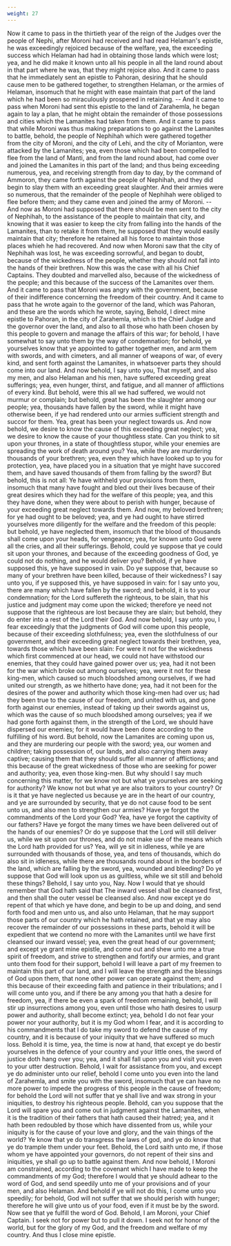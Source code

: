 ```yaml
---
weight: 27
---
```

Now it came to pass in the thirtieth year of the reign of the Judges over the people of Nephi, after Moroni had received and had read Helaman's epistle, he was exceedingly rejoiced because of the welfare, yea, the exceeding success which Helaman  had had in obtaining those lands which were lost; yea, and he did make it known unto all his people in all the land round about in that part where he was, that they might rejoice also. And it came to pass that he immediately sent an epistle to Pahoran, desiring that he should cause men to be gathered together, to strengthen Helaman, or the armies of Helaman, insomuch that he might with ease maintain that part of the land which he had been so miraculously prospered in retaining. -- And it came to pass when Moroni had sent this epistle to the land of Zarahemla, he began again to lay a plan, that he might obtain the remainder of those possessions and cities which the Lamanites had taken from them. And it came to pass that while Moroni was thus making preparations to go against the Lamanites to battle, behold, the people of Nephihah which were gathered together from the city of Moroni, and the city of Lehi, and the city of Morianton, were attacked by the Lamanites; yea, even those which had been compelled to flee from the land of Manti, and from the land round about, had come over and joined the Lamanites in this part of the land; and thus being exceeding numerous, yea, and receiving strength from day to day, by the command of Ammoron, they came forth against the people of Nephihah, and they did begin to slay them with an exceeding great slaughter. And their armies were so numerous, that the remainder of the people of Nephihah were obliged to flee before them; and they came even and joined the army of Moroni. -- And now as Moroni had supposed that there should be men sent to the city of Nephihah, to the assistance of the people to maintain that city, and knowing that it was easier to keep the city from falling into the hands of the Lamanites, than to retake it from them, he supposed that they would easily maintain that city; therefore he retained all his force to maintain those places whieh he had recovered. And now when Moroni saw that the city of Nephihah was lost, he was exceeding sorrowful, and began to doubt, because of the wickedness of the people, whether they should not fall into the hands of their brethren. Now this was the case with all his Chief Captains. They doubted and marvelled also, because of the wickedness of the people; and this because of the success of the Lamanites over them. And it came to pass that Moroni was angry with the government, because of their indifference concerning the freedom of their country.  And it came to pass that he wrote again to the governor of the land, which was Pahoran, and these are the words which he wrote, saying, Behold, I direct mine epistle to Pahoran, in the city of Zarahemla, which is the Chief Judge and the governor over the land, and also to all those who hath been chosen by this people to govern and manage the affairs of this war; for behold, I have somewhat to say unto them by the way of condemnation; for behold, ye yourselves know that ye appointed to gather together men, and arm them with swords, and with cimeters, and all manner of weapons of war, of every kind, and sent forth against the Lamanites, in whatsoever parts they should come into our land. And now behold, I say unto you, That myself, and also my men, and also Helaman and his men, have suffered exceeding great sufferings; yea, even hunger, thirst, and fatigue, and all manner of afflictions of every kind. But behold, were this all we had suffered, we would not murmur or complain; but behold, great has been the slaughter among our people; yea, thousands have fallen by the sword, while it might have otherwise been, if ye had rendered unto our armies sufficient strength and succor for them. Yea, great has been your neglect towards us. And now behold, we desire to know the cause of this exceeding great neglect; yea, we desire to know the cause of your thoughtless state. Can you think to sit upon your thrones, in a state of thoughtless stupor, while your enemies are spreading the work of death around you? Yea, while they are murdering thousands of your brethren; yea, even they which have looked up to you for protection, yea, have placed you in a situation that ye might have succored them, and have saved thousands of them from falling by the sword? But behold, this is not all: Ye have withheld your provisions from them, insomuch that many have fought and bled out their lives because of their great desires which they had for the welfare of this people; yea, and this they have done, when they were about to perish with hunger, because of your exceeding great neglect towards them. And now, my beloved brethren; for ye had ought to be beloved; yea, and ye had ought to have stirred yourselves more diligently for the welfare and the freedom of this people: but behold, ye have neglected them, insomuch that the blood of thousands shall come upon your heads, for vengeance; yea, for known unto God were all the cries, and all their sufferings. Behold,  could ye suppose that ye could sit upon your thrones, and because of the exceeding goodness of God, ye could not do nothing, and he would deliver you? Behold, if ye have supposed this, ye have supposed in vain. Do ye suppose that, because so many of your brethren have been killed, because of their wickedness? I say unto you, if ye supposed this, ye have supposed in vain: for I say unto you, there are many which have fallen by the sword; and behold, it is to your condemnation; for the Lord suffereth the righteous, to be slain, that his justice and judgment may come upon the wicked; therefore ye need not suppose that the righteous are lost because they are slain; but behold, they do enter into a rest of the Lord their God. And now behold, I say unto you, I fear exceedingly that the judgments of God will come upon this people, because of their exceeding slothfulness; yea, even the slothfulness of our government, and their exceeding great neglect towards their brethren, yea, towards those which have been slain: For were it not for the wickedness which first commenced at our head, we could not have withstood our enemies, that they could have gained power over us; yea, had it not been for the war which broke out among ourselves; yea, were it not for these king-men, which caused so much bloodshed among ourselves, if we had united our strength, as we hitherto have done; yea, had it not been for the desires of the power and authority which those king-men had over us; had they been true to the cause of our freedom, and united with us, and gone forth against our enemies, instead of taking up their swords against us, which was the cause of so much bloodshed among ourselves; yea if we had gone forth against them, in the strength of the Lord, we should have dispersed our enemies; for it would have been done according to the fulfilling of his word. But behold, now the Lamanites are coming upon us, and they are murdering our people with the sword; yea, our women and children; taking possession of, our lands, and also carrying them away captive; causing them that they should suffer all manner of afflictions; and this because of the great wickedness of those who are seeking for power and authority; yea, even those king-men. But why should I say much concerning this matter, for we know not but what ye yourselves are seeking for authority? We know not but what ye are also traitors to your country? Or is it that ye have neglected us because ye are in the heart of our country,  and ye are surrounded by security, that ye do not cause food to be sent unto us, and also men to strengthen our armies? Have ye forgot the commandments of the Lord your God? Yea, have ye forgot the captivity of our fathers? Have ye forgot the many times we have been delivered out of the hands of our enemies? Or do ye suppose that the Lord will still deliver us, while we sit upon our thrones, and do not make use of the means which the Lord hath provided for us? Yea, will ye sit in idleness, while ye are surrounded with thousands of those, yea, and tens of thousands, which do also sit in idleness, while there are thousands round about in the borders of the land, which are falling by the sword, yea, wounded and bleeding? Do ye suppose that God will look upon us as guiltless, while we sit still and behold these things? Behold, I say unto you, Nay. Now I would that ye should remember that God hath said that The inward vessel shall be cleansed first, and then shall the outer vessel be cleansed also. And now except ye do repent of that which ye have done, and begin to be up and doing, and send forth food and men unto us, and also unto Helaman, that he may support those parts of our country which he hath retained, and that ye may also recover the remainder of our possessions in these parts, behold it will be expedient that we contend no more with the Lamanites until we have first cleansed our inward vessel; yea, even the great head of our government; and except ye grant mine epistle, and come out and shew unto me a true spirit of freedom, and strive to strengthen and fortify our armies, and grant unto them food for their support, behold I will leave a part of my freemen to maintain this part of our land, and I will leave the strength and the blessings of God upon them, that none other power can operate against them; and this because of their exceeding faith and patience in their tribulations; and I will come unto you, and if there be any among you that hath a desire for freedom, yea, if there be even a spark of freedom remaining, behold, I will stir up insurrections among you, even until those who hath desires to usurp power and authority, shall become extinct; yea, behold I do not fear your power nor your authority, but it is my God whom I fear, and it is according to his commandments that I do take my sword to defend the cause of my country, and it is because of your iniquity that we have suffered so much loss. Behold it is time, yea, the time is now at hand, that except ye do bestir yourselves in the defence of your country and your little ones, the  sword of justice doth hang over you; yea, and it shall fall upon you and visit you even to your utter destruction. Behold, I wait for assistance from you, and except ye do administer unto our relief, behold I come unto you even into the land of Zarahemla, and smite you with the sword, insomuch that ye can have no more power to impede the progress of this people in the cause of freedom; for behold the Lord will not suffer that ye shall live and wax strong in your iniquities, to destroy his righteous people. Behold, can you suppose that the Lord will spare you and come out in judgment against the Lamanites, when it is the tradition of their fathers that hath caused their hatred; yea, and it hath been redoubled by those which have dissented from us, while your iniquity is for the cause of your love and glory, and the vain things of the world? Ye know that ye do transgress the laws of god, and ye do know that ye do trample them under your feet. Behold, the Lord saith unto me, if those whom ye have appointed your governors, do not repent of their sins and iniquities, ye shall go up to battle against them. And now behold, I Moroni am constrained, according to the covenant which I have made to keep the commandments of my God; therefore I would that ye should adhear to the word of God, and send speedily unto me of your provisions and of your men, and also Helaman. And behold if ye will not do this, I come unto you speedily; for behold, God will not suffer that we should perish with hunger; therefore he will give unto us of your food, even if it must be by the sword. Now see that ye fulfill the word of God. Behold, I am Moroni, your Chief Captain. I seek not for power but to pull it down. I seek not for honor of the world, but for the glory of my God, and the freedom and welfare of my country. And thus I close mine epistle.
